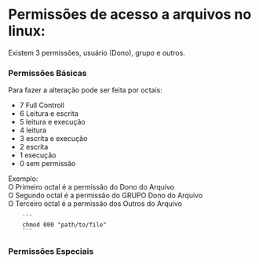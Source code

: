 # Permissões de acesso a arquivos no linux:
Existem 3 permissões, usuário (Dono), grupo e outros.  
### Permissões Básicas

Para fazer a alteração pode ser feita por octais:  

  - 7 Full Controll
  - 6 Leitura e escrita
  - 5 leitura e execução
  - 4 leitura
  - 3 escrita e execução
  - 2 escrita
  - 1 execução
  - 0 sem permissão

Exemplo:  
O Primeiro octal é a permissão do Dono do Arquivo  
O Segundo octal é a permissão do GRUPO Dono do Arquivo  
O Terceiro octal é a permissão dos Outros do Arquivo  

        ```
        chmod 000 "path/to/file"
        ```

### Permissões Especiais
